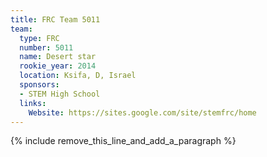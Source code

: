```yaml
---
title: FRC Team 5011
team:
  type: FRC
  number: 5011
  name: Desert star
  rookie_year: 2014
  location: Ksifa, D, Israel
  sponsors:
  - STEM High School
  links:
    Website: https://sites.google.com/site/stemfrc/home
---
```


{% include remove_this_line_and_add_a_paragraph %}